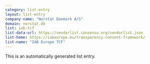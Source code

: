 ```yaml
---
category: list-entry
layout: list-entry
company-name: "Norstat Danmark A/S"
domain: norstat.dk
list: iab-tcf
list-data-url: https://vendorlist.consensu.org/vendorlist.json
list-home: https://iabeurope.eu/transparency-consent-framework/
list-name: "IAB Europe TCF"
---
```


This is an automatically generated list entry.
